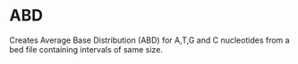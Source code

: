 # ABD
Creates Average Base Distribution (ABD) for A,T,G and C nucleotides from a bed file containing intervals of same size.

